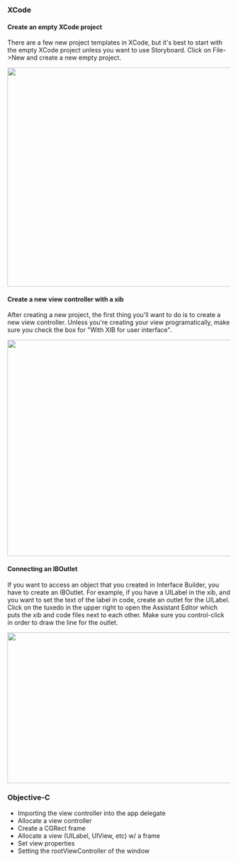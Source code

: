 ### XCode

#### Create an empty XCode project

There are a few new project templates in XCode, but it's best to start with the empty XCode project unless you want to use Storyboard. Click on File->New and create a new empty project.

<img src="http://i.imgur.com/tyZsMoL.png" width="731" height="494" />

#### Create a new view controller with a xib

After creating a new project, the first thing you'll want to do is to create a new view controller. Unless you're creating your view programatically, make sure you check the box for "With XIB for user interface".

<img src="http://i.imgur.com/aty5yvI.gif" width="727" height="488" />

#### Connecting an IBOutlet

If you want to access an object that you created in Interface Builder, you have to create an IBOutlet. For example, if you have a UILabel in the xib, and you want to set the text of the label in code, create an outlet for the UILabel. Click on the tuxedo in the upper right to open the Assistant Editor which puts the xib and code files next to each other. Make sure you control-click in order to draw the line for the outlet.

<img src="http://i.imgur.com/MKFzvh8.gif" width="678" height="340" />

### Objective-C
  - Importing the view controller into the app delegate
  - Allocate a view controller
  - Create a CGRect frame
  - Allocate a view (UILabel, UIView, etc) w/ a frame
  - Set view properties
  - Setting the rootViewController of the window

